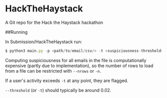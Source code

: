 # HackTheHaystack
A Git repo for the Hack the Haystack hackathon

##Running

In Submission/HackTheHaystack run:
```js
$ python3 main.py -p <path/to/email/csv/> -t <suspiciousness-threshold> -n <number-of-rows-to-import>
```

Computing suspiciousness for all emails in the file is computationally expensive (partly due to implementation), so the number of rows to load from a file can be restricted with `--nrows` or `-n`.

If a user's activity exceeds `-t` at any point, they are flagged.

`--threshold` (or `-t`) should typically be around 0.02.



